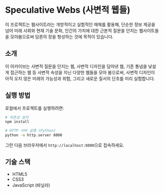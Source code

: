 # Speculative Webs (사변적 웹들)

이 프로젝트는 웹사이트라는 개방적이고 실험적인 매체를 활용해, 단순한 정보 제공을 넘어 미래 사회와 현재 기술 문화, 인간의 가치에 대한 근본적 질문을 던지는 웹사이트들을 모아봄으로써 담론의 장을 형성하는 것에 목적이 있습니다.

## 소개

이 아카이브는 사변적 질문을 던지는 웹, 사변적 디자인을 담아낸 웹, 기존 통념을 낯설게 접근하는 웹 등 사변적 속성을 지닌 다양한 웹들을 모아 봄으로써, 사변적 디자인이 아직 오지 않은 미래의 가능성과 위험, 그리고 새로운 질서의 단초를 미리 실험합니다.

## 실행 방법

로컬에서 프로젝트를 실행하려면:

```bash
# 의존성 설치
npm install

# HTTP 서버 실행 (Python)
python -m http.server 8000
```

그런 다음 브라우저에서 `http://localhost:8000`으로 접속하세요.

## 기술 스택

- HTML5
- CSS3
- JavaScript (바닐라) 